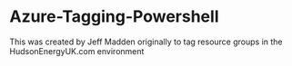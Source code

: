 # Azure-Tagging-Powershell
This was created by Jeff Madden originally to tag resource groups in the HudsonEnergyUK.com environment
